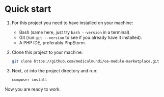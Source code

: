 # Quick start

1. For this project you need to have installed on your machine:

    - Bash (same here, just try `bash --version` in a terminal).
    - Git (run `git --version` to see if you already have it installed).
    - A PHP IDE, preferably PhpStorm.


2. Clone this project to your machine:

    ```bash
    git clone https://github.com/medicalmundi/oe-module-marketplace.git
    ```

3. Next, `cd` into the project directory and run:

    ```bash
    composer install
    ```

Now you are ready to work.


